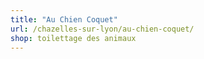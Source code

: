 ```yaml
---
title: "Au Chien Coquet"
url: /chazelles-sur-lyon/au-chien-coquet/
shop: toilettage des animaux
---
```

